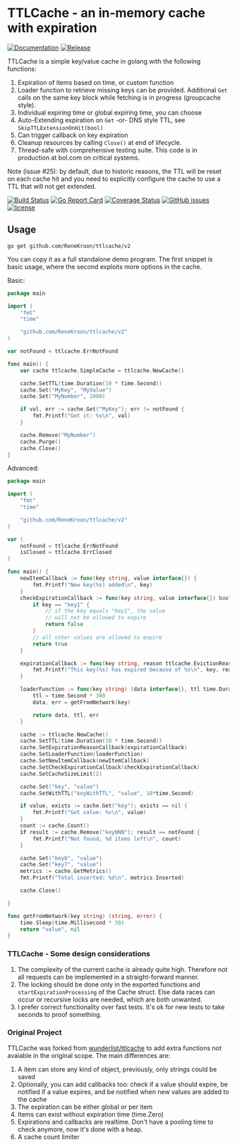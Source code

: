 # TTLCache - an in-memory cache with expiration

[![Documentation](https://img.shields.io/badge/go.dev-reference-007d9c?logo=go&logoColor=white&style=flat-square)](https://pkg.go.dev/github.com/ReneKroon/ttlcache/v2)
[![Release](https://img.shields.io/github/release/ReneKroon/ttlcache.svg?label=Release)](https://github.com/ReneKroon/ttlcache/releases)

TTLCache is a simple key/value cache in golang with the following functions:

1. Expiration of items based on time, or custom function
2. Loader function to retrieve missing keys can be provided. Additional `Get` calls on the same key block while fetching is in progress (groupcache style).
3. Individual expiring time or global expiring time, you can choose
4. Auto-Extending expiration on `Get` -or- DNS style TTL, see `SkipTTLExtensionOnHit(bool)`
5. Can trigger callback on key expiration
6. Cleanup resources by calling `Close()` at end of lifecycle.
7. Thread-safe with comprehensive testing suite. This code is in production at bol.com on critical systems.

Note (issue #25): by default, due to historic reasons, the TTL will be reset on each cache hit and you need to explicitly configure the cache to use a TTL that will not get extended.

[![Build Status](https://www.travis-ci.com/ReneKroon/ttlcache.svg?branch=master)](https://travis-ci.com/ReneKroon/ttlcache)
[![Go Report Card](https://goreportcard.com/badge/github.com/ReneKroon/ttlcache)](https://goreportcard.com/report/github.com/ReneKroon/ttlcache)
[![Coverage Status](https://coveralls.io/repos/github/ReneKroon/ttlcache/badge.svg?branch=master)](https://coveralls.io/github/ReneKroon/ttlcache?branch=master)
[![GitHub issues](https://img.shields.io/github/issues/ReneKroon/ttlcache.svg)](https://github.com/ReneKroon/ttlcache/issues)
[![license](https://img.shields.io/github/license/ReneKroon/ttlcache.svg?maxAge=2592000)](https://github.com/ReneKroon/ttlcache/LICENSE)

## Usage

`go get github.com/ReneKroon/ttlcache/v2`

You can copy it as a full standalone demo program. The first snippet is basic usage, where the second exploits more options in the cache.

Basic:
```go
package main

import (
	"fmt"
	"time"

	"github.com/ReneKroon/ttlcache/v2"
)

var notFound = ttlcache.ErrNotFound

func main() {
	var cache ttlcache.SimpleCache = ttlcache.NewCache()

	cache.SetTTL(time.Duration(10 * time.Second))
	cache.Set("MyKey", "MyValue")
	cache.Set("MyNumber", 1000)

	if val, err := cache.Get("MyKey"); err != notFound {
		fmt.Printf("Got it: %s\n", val)
	}

	cache.Remove("MyNumber")
	cache.Purge()
	cache.Close()
}
```

Advanced:
```go
package main

import (
	"fmt"
	"time"

	"github.com/ReneKroon/ttlcache/v2"
)

var (
	notFound = ttlcache.ErrNotFound
	isClosed = ttlcache.ErrClosed
)

func main() {
	newItemCallback := func(key string, value interface{}) {
		fmt.Printf("New key(%s) added\n", key)
	}
	checkExpirationCallback := func(key string, value interface{}) bool {
		if key == "key1" {
			// if the key equals "key1", the value
			// will not be allowed to expire
			return false
		}
		// all other values are allowed to expire
		return true
	}

	expirationCallback := func(key string, reason ttlcache.EvictionReason, value interface{}) {
		fmt.Printf("This key(%s) has expired because of %s\n", key, reason)
	}

	loaderFunction := func(key string) (data interface{}, ttl time.Duration, err error) {
		ttl = time.Second * 300
		data, err = getFromNetwork(key)

		return data, ttl, err
	}

	cache := ttlcache.NewCache()
	cache.SetTTL(time.Duration(10 * time.Second))
	cache.SetExpirationReasonCallback(expirationCallback)
	cache.SetLoaderFunction(loaderFunction)
	cache.SetNewItemCallback(newItemCallback)
	cache.SetCheckExpirationCallback(checkExpirationCallback)
	cache.SetCacheSizeLimit(2)

	cache.Set("key", "value")
	cache.SetWithTTL("keyWithTTL", "value", 10*time.Second)

	if value, exists := cache.Get("key"); exists == nil {
		fmt.Printf("Got value: %v\n", value)
	}
	count := cache.Count()
	if result := cache.Remove("keyNNN"); result == notFound {
		fmt.Printf("Not found, %d items left\n", count)
	}

	cache.Set("key6", "value")
	cache.Set("key7", "value")
	metrics := cache.GetMetrics()
	fmt.Printf("Total inserted: %d\n", metrics.Inserted)

	cache.Close()

}

func getFromNetwork(key string) (string, error) {
	time.Sleep(time.Millisecond * 30)
	return "value", nil
}
```

### TTLCache - Some design considerations

1. The complexity of the current cache is already quite high. Therefore not all requests can be implemented in a straight-forward manner.
2. The locking should be done only in the exported functions and `startExpirationProcessing` of the Cache struct. Else data races can occur or recursive locks are needed, which are both unwanted.
3. I prefer correct functionality over fast tests. It's ok for new tests to take seconds to proof something.

### Original Project

TTLCache was forked from [wunderlist/ttlcache](https://github.com/wunderlist/ttlcache) to add extra functions not avaiable in the original scope.
The main differences are:

1. A item can store any kind of object, previously, only strings could be saved
2. Optionally, you can add callbacks too: check if a value should expire, be notified if a value expires, and be notified when new values are added to the cache
3. The expiration can be either global or per item
4. Items can exist without expiration time (time.Zero)
5. Expirations and callbacks are realtime. Don't have a pooling time to check anymore, now it's done with a heap.
6. A cache count limiter
